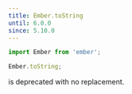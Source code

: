 ```yaml
---
title: Ember.toString 
until: 6.0.0
since: 5.10.0
---
```


```js
import Ember from 'ember';

Ember.toString;
```

is deprecated with no replacement.

